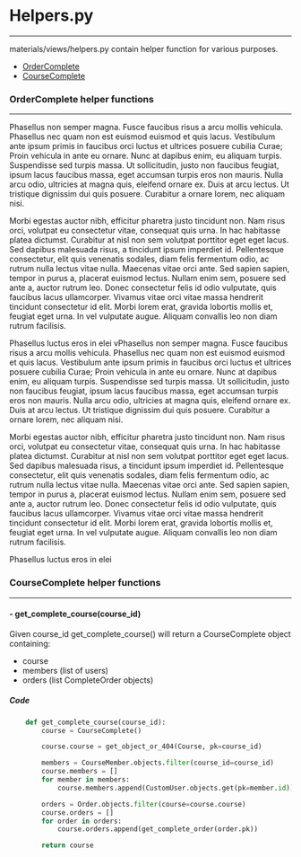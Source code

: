 # Helpers.py
---
materials/views/helpers.py contain helper function for various purposes.

- [OrderComplete](#ordercomplete)
- [CourseComplete](#coursecomplete)



<a name="ordercomplete"></a>
### OrderComplete helper functions
---
Phasellus non semper magna. Fusce faucibus risus a arcu mollis vehicula. Phasellus nec quam non est euismod euismod et quis lacus. Vestibulum ante ipsum primis in faucibus orci luctus et ultrices posuere cubilia Curae; Proin vehicula in ante eu ornare. Nunc at dapibus enim, eu aliquam turpis. Suspendisse sed turpis massa. Ut sollicitudin, justo non faucibus feugiat, ipsum lacus faucibus massa, eget accumsan turpis eros non mauris. Nulla arcu odio, ultricies at magna quis, eleifend ornare ex. Duis at arcu lectus. Ut tristique dignissim dui quis posuere. Curabitur a ornare lorem, nec aliquam nisi.

Morbi egestas auctor nibh, efficitur pharetra justo tincidunt non. Nam risus orci, volutpat eu consectetur vitae, consequat quis urna. In hac habitasse platea dictumst. Curabitur at nisl non sem volutpat porttitor eget eget lacus. Sed dapibus malesuada risus, a tincidunt ipsum imperdiet id. Pellentesque consectetur, elit quis venenatis sodales, diam felis fermentum odio, ac rutrum nulla lectus vitae nulla. Maecenas vitae orci ante. Sed sapien sapien, tempor in purus a, placerat euismod lectus. Nullam enim sem, posuere sed ante a, auctor rutrum leo. Donec consectetur felis id odio vulputate, quis faucibus lacus ullamcorper. Vivamus vitae orci vitae massa hendrerit tincidunt consectetur id elit. Morbi lorem erat, gravida lobortis mollis et, feugiat eget urna. In vel vulputate augue. Aliquam convallis leo non diam rutrum facilisis.

Phasellus luctus eros in elei
vPhasellus non semper magna. Fusce faucibus risus a arcu mollis vehicula. Phasellus nec quam non est euismod euismod et quis lacus. Vestibulum ante ipsum primis in faucibus orci luctus et ultrices posuere cubilia Curae; Proin vehicula in ante eu ornare. Nunc at dapibus enim, eu aliquam turpis. Suspendisse sed turpis massa. Ut sollicitudin, justo non faucibus feugiat, ipsum lacus faucibus massa, eget accumsan turpis eros non mauris. Nulla arcu odio, ultricies at magna quis, eleifend ornare ex. Duis at arcu lectus. Ut tristique dignissim dui quis posuere. Curabitur a ornare lorem, nec aliquam nisi.

Morbi egestas auctor nibh, efficitur pharetra justo tincidunt non. Nam risus orci, volutpat eu consectetur vitae, consequat quis urna. In hac habitasse platea dictumst. Curabitur at nisl non sem volutpat porttitor eget eget lacus. Sed dapibus malesuada risus, a tincidunt ipsum imperdiet id. Pellentesque consectetur, elit quis venenatis sodales, diam felis fermentum odio, ac rutrum nulla lectus vitae nulla. Maecenas vitae orci ante. Sed sapien sapien, tempor in purus a, placerat euismod lectus. Nullam enim sem, posuere sed ante a, auctor rutrum leo. Donec consectetur felis id odio vulputate, quis faucibus lacus ullamcorper. Vivamus vitae orci vitae massa hendrerit tincidunt consectetur id elit. Morbi lorem erat, gravida lobortis mollis et, feugiat eget urna. In vel vulputate augue. Aliquam convallis leo non diam rutrum facilisis.

Phasellus luctus eros in elei

<a name="coursecomplete"></a>
### CourseComplete helper functions
---
#### - get_complete_course(course_id)

Given course_id get_complete_course() will return a CourseComplete object containing:

- course
- members (list of users)
- orders  (list CompleteOrder objects)

##### *Code*
```python
    def get_complete_course(course_id):
        course = CourseComplete()

        course.course = get_object_or_404(Course, pk=course_id)

        members = CourseMember.objects.filter(course_id=course_id)
        course.members = []
        for member in members:
            course.members.append(CustomUser.objects.get(pk=member.id))

        orders = Order.objects.filter(course=course.course)
        course.orders = []
        for order in orders:
            course.orders.append(get_complete_order(order.pk))

        return course
```



